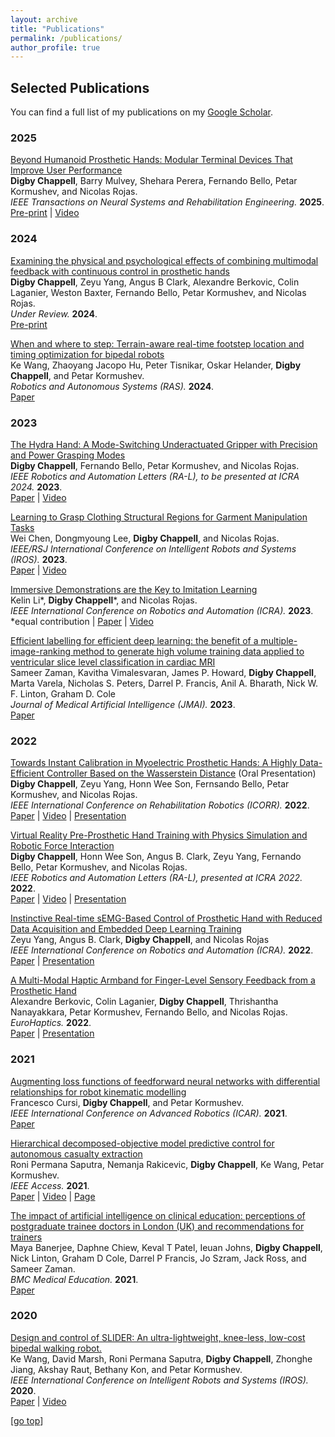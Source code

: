 ```yaml
---
layout: archive
title: "Publications"
permalink: /publications/
author_profile: true
---
```


## Selected Publications
You can find a full list of my publications on my [Google Scholar](https://scholar.google.com/citations?user=8L9IY_MAAAAJ&hl=en).

### 2025
[Beyond Humanoid Prosthetic Hands: Modular Terminal Devices That Improve User Performance](https://arxiv.org/abs/2409.15589)
<br>**Digby Chappell**, Barry Mulvey, Shehara Perera, Fernando Bello, Petar Kormushev, and Nicolas Rojas.<br>
*IEEE Transactions on Neural Systems and Rehabilitation Engineering.* **2025**.<br>
[Pre-print](https://arxiv.org/abs/2409.15589) | [Video](https://youtu.be/lGFq_VcQJmM)

### 2024
[Examining the physical and psychological effects of combining multimodal feedback with continuous control in prosthetic hands](https://arxiv.org/abs/2409.15578)
<br>**Digby Chappell**, Zeyu Yang, Angus B Clark, Alexandre Berkovic, Colin Laganier, Weston Baxter, Fernando Bello, Petar Kormushev, and Nicolas Rojas.<br>
*Under Review.* **2024**.<br>
[Pre-print](https://arxiv.org/abs/2409.15578)

[When and where to step: Terrain-aware real-time footstep location and timing optimization for bipedal robots](https://www.sciencedirect.com/science/article/pii/S092188902400126X)
<br>Ke Wang, Zhaoyang Jacopo Hu, Peter Tisnikar, Oskar Helander, **Digby Chappell**, and Petar Kormushev.<br>
*Robotics and Autonomous Systems (RAS).* **2024**.<br>
[Paper](https://www.sciencedirect.com/science/article/pii/S092188902400126X)

### 2023
[The Hydra Hand: A Mode-Switching Underactuated Gripper with Precision and Power Grasping Modes](https://ieeexplore.ieee.org/document/10268091)
<br>**Digby Chappell**, Fernando Bello, Petar Kormushev, and Nicolas Rojas.<br>
*IEEE Robotics and Automation Letters (RA-L), to be presented at ICRA 2024.* **2023**.<br>
[Paper](https://arxiv.org/abs/2309.14266.pdf) | [Video](https://www.youtube.com/watch?v=upLHX3POim0)

[Learning to Grasp Clothing Structural Regions for Garment Manipulation Tasks](https://arxiv.org/abs/2306.14553)
<br>Wei Chen, Dongmyoung Lee, **Digby Chappell**, and Nicolas Rojas.<br>
*IEEE/RSJ International Conference on Intelligent Robots and Systems (IROS).* **2023**.<br>
[Paper](https://arxiv.org/pdf/2306.14553.pdf) | [Video](https://www.youtube.com/watch?v=fEmlbfU8yss)

[Immersive Demonstrations are the Key to Imitation Learning](https://arxiv.org/abs/2301.09157)
<br>Kelin Li\*, **Digby Chappell**\*, and Nicolas Rojas.<br>
*IEEE International Conference on Robotics and Automation (ICRA).* **2023**.<br>
\*equal contribution | [Paper](https://arxiv.org/pdf/2301.09157) | [Video](https://www.youtube.com/watch?v=-dwIhUv2jLk)

[Efficient labelling for efficient deep learning: the benefit of a multiple-image-ranking method to generate high volume training data applied to ventricular slice level classification in cardiac MRI](https://jmai.amegroups.org/article/view/7645/html)
<br>Sameer Zaman, Kavitha Vimalesvaran, James P. Howard, **Digby Chappell**, Marta Varela, Nicholas S. Peters, Darrel P. Francis, Anil A. Bharath, Nick W. F. Linton, Graham D. Cole<br>
*Journal of Medical Artificial Intelligence (JMAI).* **2023**.<br>
[Paper](https://jmai.amegroups.org/article/view/7645/html)

### 2022
[Towards Instant Calibration in Myoelectric Prosthetic Hands: A Highly Data-Efficient Controller Based on the Wasserstein Distance](https://ieeexplore.ieee.org/abstract/document/9896480/) (Oral Presentation)
<br>**Digby Chappell**, Zeyu Yang, Honn Wee Son, Fernsando Bello, Petar Kormushev, and Nicolas Rojas.<br>
*IEEE International Conference on Rehabilitation Robotics (ICORR).* **2022**.<br>
[Paper](https://spiral.imperial.ac.uk/bitstream/10044/1/96928/2/Conference_Paper___ICORR_2022___Wasserstein_Control.pdf) | [Video](https://www.youtube.com/watch?v=AWtHQU4buZI) | [Presentation](https://www.youtube.com/watch?v=O_SNMl11OJY)

[Virtual Reality Pre-Prosthetic Hand Training with Physics Simulation and Robotic Force Interaction](https://ieeexplore.ieee.org/abstract/document/9714006)
<br>**Digby Chappell**, Honn Wee Son, Angus B. Clark, Zeyu Yang, Fernando Bello, Petar Kormushev, and Nicolas Rojas.<br>
*IEEE Robotics and Automation Letters (RA-L), presented at ICRA 2022.* **2022**.<br>
[Paper](https://spiral.imperial.ac.uk/bitstream/10044/1/95373/2/Conference_Paper___ICRA_2022___VR_Prosthetic_Hand_Feedback_Resubmission.pdf) | [Video](https://www.youtube.com/watch?v=beY-pm6CNCM) | [Presentation](https://www.youtube.com/watch?v=8G7L77RqZ6o)

[Instinctive Real-time sEMG-Based Control of Prosthetic Hand with Reduced Data Acquisition and Embedded Deep Learning Training](https://ieeexplore.ieee.org/abstract/document/9811741/)
<br>Zeyu Yang, Angus B. Clark, **Digby Chappell**, and Nicolas Rojas<br>
*IEEE International Conference on Robotics and Automation (ICRA).* **2022**.<br>
[Paper](https://drive.google.com/file/u/0/d/1RFQpLkuLijaY43AA8kR5XPqLvcGlExeF/view) | [Presentation](https://www.youtube.com/watch?v=fXIlpW6o_YA)

[A Multi-Modal Haptic Armband for Finger-Level Sensory Feedback from a Prosthetic Hand](https://link.springer.com/chapter/10.1007/978-3-031-06249-0_16)
<br>Alexandre Berkovic, Colin Laganier, **Digby Chappell**, Thrishantha Nanayakkara, Petar Kormushev, Fernando Bello, and Nicolas Rojas.<br>
*EuroHaptics.* **2022**.<br>
[Paper](https://link.springer.com/content/pdf/10.1007/978-3-031-06249-0_16.pdf) | [Presentation](https://webcast.tuhh.de/Mediasite/Play/bdcfa56e8f1c4593a4690fd58b644c2d1d)

### 2021
[Augmenting loss functions of feedforward neural networks with differential relationships for robot kinematic modelling](https://ieeexplore.ieee.org/abstract/document/9659415/)
<br>Francesco Cursi, **Digby Chappell**, and Petar Kormushev.<br>
*IEEE International Conference on Advanced Robotics (ICAR).* **2021**.<br>
[Paper](https://spiral.imperial.ac.uk/bitstream/10044/1/93888/2/Cursi_ICAR-2021_accepted.pdf)

[Hierarchical decomposed-objective model predictive control for autonomous casualty extraction](https://ieeexplore.ieee.org/abstract/document/9369351/)
<br>Roni Permana Saputra, Nemanja Rakicevic, **Digby Chappell**, Ke Wang, Petar Kormushev.<br>
*IEEE Access.* **2021**.<br>
[Paper](https://ieeexplore.ieee.org/iel7/6287639/9312710/09369351.pdf) | [Video](https://www.youtube.com/watch?v=6M_bMNQ1rII) | [Page](https://sites.google.com/view/hido-mpc-resqbot)

[The impact of artificial intelligence on clinical education: perceptions of postgraduate trainee doctors in London (UK) and recommendations for trainers](https://bmcmededuc.biomedcentral.com/articles/10.1186/s12909-021-02870-x)
<br>Maya Banerjee, Daphne Chiew, Keval T Patel, Ieuan Johns, **Digby Chappell**, Nick Linton, Graham D Cole, Darrel P Francis, Jo Szram, Jack Ross, and Sameer Zaman.<br>
*BMC Medical Education.* **2021**.<br>
[Paper](https://bmcmededuc.biomedcentral.com/counter/pdf/10.1186/s12909-021-02870-x.pdf)

### 2020
[Design and control of SLIDER: An ultra-lightweight, knee-less, low-cost bipedal walking robot.](https://ieeexplore.ieee.org/document/9341143)
<br> Ke Wang, David Marsh, Roni Permana Saputra, **Digby Chappell**, Zhonghe Jiang, Akshay Raut, Bethany Kon, and Petar Kormushev. <br>
*IEEE International Conference on Intelligent Robots and Systems (IROS).* **2020**.<br>
[Paper](https://kormushev.com/papers/Wang_IROS-2020.pdf) | [Video](https://www.youtube.com/watch?v=ioqguHbpi2Y)

[[go top](https://digbychappell.github.io/publications/)]  
